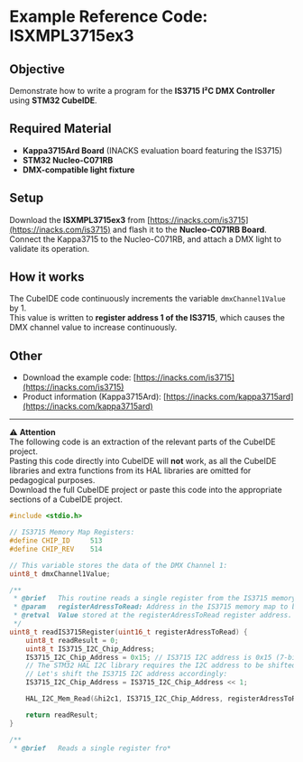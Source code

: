 # Example Reference Code: ISXMPL3715ex3

## Objective
Demonstrate how to write a program for the **IS3715 I²C DMX Controller** using **STM32 CubeIDE**. 

## Required Material
- **Kappa3715Ard Board** (INACKS evaluation board featuring the IS3715)  
- **STM32 Nucleo-C071RB**  
- **DMX-compatible light fixture**  

## Setup
Download the **ISXMPL3715ex3** from [https://inacks.com/is3715](https://inacks.com/is3715) and flash it to the **Nucleo-C071RB Board**.  
Connect the Kappa3715 to the Nucleo-C071RB, and attach a DMX light to validate its operation.  

## How it works
The CubeIDE code continuously increments the variable `dmxChannel1Value` by 1.  
This value is written to **register address 1 of the IS3715**, which causes the DMX channel value to increase continuously.  

## Other
- Download the example code: [https://inacks.com/is3715](https://inacks.com/is3715)  
- Product information (Kappa3715Ard): [https://inacks.com/kappa3715ard](https://inacks.com/kappa3715ard)

---

⚠️ **Attention**  
The following code is an extraction of the relevant parts of the CubeIDE project.  
Pasting this code directly into CubeIDE will **not** work, as all the CubeIDE libraries and extra functions from its HAL libraries are omitted for pedagogical purposes.  
Download the full CubeIDE project or paste this code into the appropriate sections of a CubeIDE project.  

```c
#include <stdio.h>

// IS3715 Memory Map Registers:
#define CHIP_ID 	513
#define CHIP_REV 	514

// This variable stores the data of the DMX Channel 1:
uint8_t dmxChannel1Value;

/**
 * @brief	This routine reads a single register from the IS3715 memory map.
 * @param	registerAdressToRead: Address in the IS3715 memory map to be read.
 * @retval	Value stored at the registerAdressToRead register address.
 */
uint8_t readIS3715Register(uint16_t registerAdressToRead) {
	uint8_t readResult = 0;
	uint8_t IS3715_I2C_Chip_Address;
    IS3715_I2C_Chip_Address = 0x15; // IS3715 I2C address is 0x15 (7-bit).
    // The STM32 HAL I2C library requires the I2C address to be shifted left by one bit.
    // Let's shift the IS3715 I2C address accordingly:
    IS3715_I2C_Chip_Address = IS3715_I2C_Chip_Address << 1;

    HAL_I2C_Mem_Read(&hi2c1, IS3715_I2C_Chip_Address, registerAdressToRead, I2C_MEMADD_SIZE_16BIT, &readResult, 1, 500);

    return readResult;
}

/**
 * @brief	Reads a single register fro*
